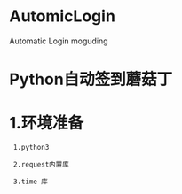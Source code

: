 # AutomicLogin
 Automatic Login moguding
 # Python自动签到蘑菇丁

   # 1.环境准备

     1.python3

     2.request内置库
 
     3.time 库

